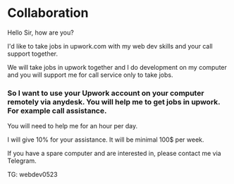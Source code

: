 # Collaboration

Hello Sir, how are you?

I'd like to take jobs in upwork.com with my web dev skills and your call support together.

We will take jobs in upwork together and I do development on my computer and you will support me for call service only to take jobs.

### So I want to use your Upwork account on your computer remotely via anydesk. You will help me to get jobs in upwork. For example call assistance.

You will need to help me for an hour per day.

I will give 10% for your assistance. It will be minimal 100$ per week.

If you have a spare computer and are interested in, please contact me via Telegram.

TG: webdev0523
